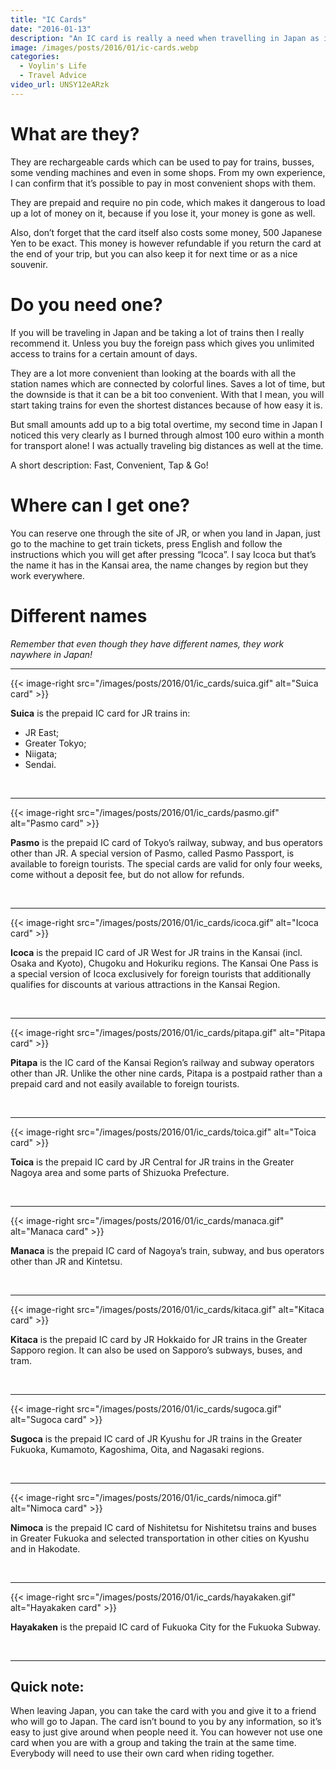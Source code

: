```yaml
---
title: "IC Cards"
date: "2016-01-13"
description: "An IC card is really a need when travelling in Japan as it makes public transportation a lot easier and more stress free."
image: /images/posts/2016/01/ic-cards.webp
categories:
  - Voylin's Life
  - Travel Advice
video_url: UNSY12eARzk
---
```


# What are they?

They are rechargeable cards which can be used to pay for trains, busses, some vending machines and even in some shops. From my own experience, I can confirm that it’s possible to pay in most convenient shops with them.

They are prepaid and require no pin code, which makes it dangerous to load up a lot of money on it, because if you lose it, your money is gone as well.

Also, don’t forget that the card itself also costs some money, 500 Japanese Yen to be exact. This money is however refundable if you return the card at the end of your trip, but you can also keep it for next time or as a nice souvenir.

# Do you need one?

If you will be traveling in Japan and be taking a lot of trains then I really recommend it. Unless you buy the foreign pass which gives you unlimited access to trains for a certain amount of days.

They are a lot more convenient than looking at the boards with all the station names which are connected by colorful lines. Saves a lot of time, but the downside is that it can be a bit too convenient. With that I mean, you will start taking trains for even the shortest distances because of how easy it is. 

But small amounts add up to a big total overtime, my second time in Japan I noticed this very clearly as I burned through almost 100 euro within a month for transport alone! I was actually traveling big distances as well at the time.

A short description: Fast, Convenient, Tap & Go!

# Where can I get one?

You can reserve one through the site of JR, or when you land in Japan, just go to the machine to get train tickets, press English and follow the instructions which you will get after pressing “Icoca”. I say Icoca but that’s the name it has in the Kansai area, the name changes by region but they work everywhere. 

# Different names

*Remember that even though they have different names, they work naywhere in Japan!*

---
{{< image-right src="/images/posts/2016/01/ic_cards/suica.gif" alt="Suica card" >}}

**Suica** is the prepaid IC card for JR trains in:
- JR East;
- Greater Tokyo;
- Niigata;
- Sendai.

&nbsp;

---

{{< image-right src="/images/posts/2016/01/ic_cards/pasmo.gif" alt="Pasmo card" >}}

**Pasmo** is the prepaid IC card of Tokyo’s railway, subway, and bus operators other than JR. A special version of Pasmo, called Pasmo Passport, is available to foreign tourists. The special cards are valid for only four weeks, come without a deposit fee, but do not allow for refunds. 

&nbsp;

---

{{< image-right src="/images/posts/2016/01/ic_cards/icoca.gif" alt="Icoca card" >}}

**Icoca** is the prepaid IC card of JR West for JR trains in the Kansai (incl. Osaka and Kyoto), Chugoku and Hokuriku regions. The Kansai One Pass is a special version of Icoca exclusively for foreign tourists that additionally qualifies for discounts at various attractions in the Kansai Region.  

&nbsp;

---
{{< image-right src="/images/posts/2016/01/ic_cards/pitapa.gif" alt="Pitapa card" >}}

**Pitapa** is the IC card of the Kansai Region’s railway and subway operators other than JR.  Unlike the other nine cards, Pitapa is a postpaid rather than a prepaid card and not easily available to foreign tourists.

&nbsp;

---  
{{< image-right src="/images/posts/2016/01/ic_cards/toica.gif" alt="Toica card" >}}

**Toica** is the prepaid IC card by JR Central for JR trains in the Greater Nagoya area and some parts of Shizuoka Prefecture.

&nbsp;

---
{{< image-right src="/images/posts/2016/01/ic_cards/manaca.gif" alt="Manaca card" >}}

**Manaca** is the prepaid IC card of Nagoya’s train, subway, and bus operators other than JR and Kintetsu.

&nbsp;

---
{{< image-right src="/images/posts/2016/01/ic_cards/kitaca.gif" alt="Kitaca card" >}}

**Kitaca** is the prepaid IC card by JR Hokkaido for JR trains in the Greater Sapporo region. It can also be used on Sapporo’s subways, buses, and tram.

&nbsp;

---
{{< image-right src="/images/posts/2016/01/ic_cards/sugoca.gif" alt="Sugoca card" >}}

**Sugoca** is the prepaid IC card of JR Kyushu for JR trains in the Greater Fukuoka, Kumamoto, Kagoshima, Oita, and Nagasaki regions.

&nbsp;

---

{{< image-right src="/images/posts/2016/01/ic_cards/nimoca.gif" alt="Nimoca card" >}}

**Nimoca** is the prepaid IC card of Nishitetsu for Nishitetsu trains and buses in Greater Fukuoka and selected transportation in other cities on Kyushu and in Hakodate.

&nbsp;

---

{{< image-right src="/images/posts/2016/01/ic_cards/hayakaken.gif" alt="Hayakaken card" >}}

**Hayakaken** is the prepaid IC card of Fukuoka City for the Fukuoka Subway.

&nbsp;

---

## Quick note:

When leaving Japan, you can take the card with you and give it to a friend who will go to Japan. The card isn’t bound to you by any information, so it’s easy to just give around when people need it. You can however not use one card when you are with a group and taking the train at the same time. Everybody will need to use their own card when riding together.